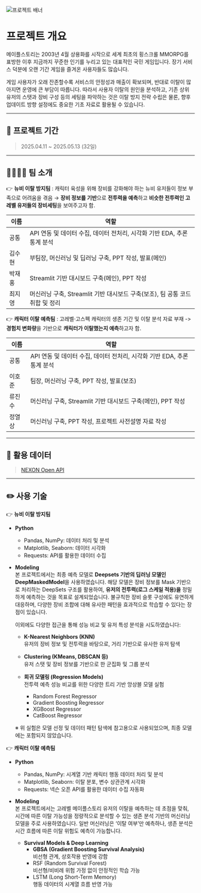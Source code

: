 ![프로젝트 배너](https://file.nexon.com/NxFile/download/FileDownloader.aspx?oidFile=5485424096059594172)

# 프로젝트 개요
메이플스토리는 2003년 4월 상용화를 시작으로 세계 최초의 횡스크롤 MMORPG를 표방한 이후 지금까지 꾸준한 인기를 누리고 있는 대표적인 국민 게임입니다. 장기 서비스 덕분에 오랜 기간 게임을 즐겨온 사용자들도 많습니다. 

게임 사용자가 오래 잔존할수록 서비스의 안정성과 매출이 확보되며, 반대로 이탈이 많아지면 운영에 큰 부담이 따릅니다. 따라서 사용자 이탈의 원인을 분석하고, 기존 상위 유저의 스탯과 장비 구성 등의 세팅을 파악하는 것은 이탈 방지 전략 수립은 물론, 향후 업데이트 방향 설정에도 중요한 기초 자료로 활용될 수 있습니다. 

<hr/>

## 📅 프로젝트 기간
> 2025.04.11 ~ 2025.05.13 (32일)

<hr/>
  
## 👨‍👩‍👧‍👦 팀 소개
👉 **뉴비 이탈 방지팀** : 캐릭터 육성을 위해 장비를 강화해야 하는 뉴비 유저들이 정보 부족으로 어려움을 겪음 → **장비 정보를 기반**으로 **전투력을 예측**하고 **비슷한 전투력인 고레벨 유저들의 장비세팅**을 보여주고자 함.
  
| 이름  | 역할           |
|-----|--------------|
| 공통 | API 연동 및 데이터 수집, 데이터 전처리, 시각화 기반 EDA, 추론통계 분석 |
| 김수현 | 부팀장, 머신러닝 및 딥러닝 구축, PPT 작성, 발표(메인) |
| 박재홍 | Streamlit 기반 대시보드 구축(메인), PPT 작성  |
| 최지영 | 머신러닝 구축, Streamlit 기반 대시보드 구축(보조), 팀 공통 코드 취합 및 정리 |

👉 **캐릭터 이탈 예측팀** : 고레벨·고스펙 캐릭터의 생존 기간 및 이탈 분석 자료 부재 -> **경험치 변화량**을 기반으로 **캐릭터가 이탈했는지 예측**하고자 함.

| 이름  | 역할           |
|-----|--------------|
| 공통 | API 연동 및 데이터 수집, 데이터 전처리, 시각화 기반 EDA, 추론통계 분석 |
| 이호준 | 팀장, 머신러닝 구축, PPT 작성, 발표(보조) |
| 류진수 | 머신러닝 구축, Streamlit 기반 대시보드 구축(메인), PPT 작성 |
| 정열상 | 머신러닝 구축, PPT 작성, 프로젝트 사전설명 자료 작성  |

<hr/>

## 🧾 활용 데이터
> [NEXON Open API](https://openapi.nexon.com/ko/game/maplestory/?id=14)

<hr/>

## ✏️ 사용 기술
👉 **뉴비 이탈 방지팀** 
- **Python**
  - Pandas, NumPy: 데이터 처리 및 분석
  - Matplotlib, Seaborn: 데이터 시각화
  - Requests: API를 활용한 데이터 수집

- **Modeling** <br>
본 프로젝트에서는 최종 예측 모델로 **Deepsets 기반의 딥러닝 모델인 DeepMaskedModel**을 사용하였습니다. 해당 모델은 장비 정보를 Mask 기반으로 처리하는 DeepSets 구조를 활용하여, **유저의 전투력(로그 스케일 적용)을** 정밀하게 예측하는 것을 목표로 설계되었습니다. 불규칙한 장비 슬롯 구성에도 유연하게 대응하며, 다양한 장비 조합에 대해 유사한 패턴을 효과적으로 학습할 수 있다는 장점이 있습니다.

  이외에도 다양한 접근을 통해 성능 비교 및 유저 특성 분석을 시도하였습니다:

    - **K-Nearest Neighbors (KNN)**  
  유저의 장비 정보 및 전투력을 바탕으로, 거리 기반으로 유사한 유저 탐색

    - **Clustering (KMeans, DBSCAN 등)**  
  유저 스탯 및 장비 정보를 기반으로 한 군집화 및 그룹 분석

    - **회귀 모델링 (Regression Models)**  
  전투력 예측 성능 비교를 위한 다양한 트리 기반 앙상블 모델 실험
      - Random Forest Regressor  
      - Gradient Boosting Regressor  
      - XGBoost Regressor  
      - CatBoost Regressor

    ※ 위 실험은 모델 선정 및 데이터 패턴 탐색에 참고용으로 사용되었으며, 최종 모델에는 포함되지 않았습니다.

👉 **캐릭터 이탈 예측팀** 
- **Python**
  - Pandas, NumPy: 시계열 기반 캐릭터 행동 데이터 처리 및 분석
  - Matplotlib, Seaborn: 이탈 분포, 변수 상관관계 시각화
  - Requests: 넥슨 오픈 API를 활용한 데이터 수집 자동화

- **Modeling** <br>
본 프로젝트에서는 고레벨 메이플스토리 유저의 이탈을 예측하는 데 초점을 맞춰, 시간에 따른 이탈 가능성을 정량적으로 분석할 수 있는 생존 분석 기반의 머신러닝 모델을 주로 사용하였습니다.
일반 머신러닝은 ‘이탈 여부’만 예측하나, 생존 분석은 시간 흐름에 따른 이탈 위험도 예측이 가능합니다.

  - **Survival Models & Deep Learning**
      - **GBSA (Gradient Boosting Survival Analysis)** <br>
        비선형 관계, 상호작용 반영에 강함
      - RSF (Random Survival Forest)  <br>
        비선형/비비례 위험 가정 없이 안정적인 학습 가능
      - LSTM (Long Short-Term Memory)  <br>
        행동 데이터의 시계열 흐름 반영 가능

